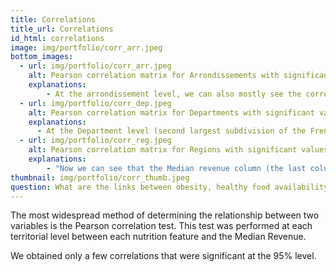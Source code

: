 ```yaml
---
title: Correlations
title_url: Correlations
id_html: correlations
image: img/portfolio/corr_arr.jpeg
bottom_images:
  - url: img/portfolio/corr_arr.jpeg
    alt: Pearson correlation matrix for Arrondissements with significant values in black
    explanations:
        - At the arrondissement level, we can also mostly see the correlations between nutritional features. We can however see that the correlation between nutritional score and median revenue is negative, according to the color bar.
  - url: img/portfolio/corr_dep.jpeg
    alt: Pearson correlation matrix for Departments with significant values in black
    explanations:
      - At the Department level (second largest subdivision of the French territory), the correlations between the nutritional features are more accentuated, especially between nutrition score and fat and saturated fat. We can see that the median revenue column (the last column) is positively correlated to the nutrition grade, but negatively to the calorie density.
  - url: img/portfolio/corr_reg.jpeg
    alt: Pearson correlation matrix for Regions with significant values in black
    explanations:
        - "Now we can see that the Median revenue column (the last column) has a strong negative correlation with most of the nutritional features: nutrition score, nutrition grade, serving size, energy, fat, saturated fat, sugars, carbohydrates and calorie density. This might indicate that the poorer the region, the worse the quality of the available products. This is reinforced by the fact that the Median revenue is positively correlated with the proteins and fiber (richer regions have more available products that have proteins and fibers)."
thumbnail: img/portfolio/corr_thumb.jpeg
question: What are the links between obesity, healthy food availability and socio-economic environment?
---
```

The most widespread method of determining the relationship between two variables is the Pearson correlation test. This test was performed at each territorial level between each nutrition feature and the Median Revenue.

We obtained only a few correlations that were significant at the 95% level.
<!-- more -->
